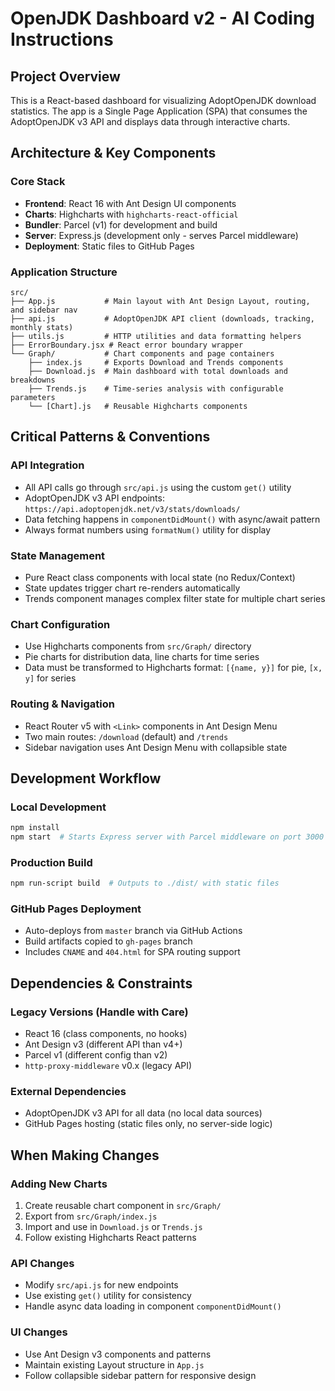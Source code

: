 # OpenJDK Dashboard v2 - AI Coding Instructions

## Project Overview
This is a React-based dashboard for visualizing AdoptOpenJDK download statistics. The app is a Single Page Application (SPA) that consumes the AdoptOpenJDK v3 API and displays data through interactive charts.

## Architecture & Key Components

### Core Stack
- **Frontend**: React 16 with Ant Design UI components
- **Charts**: Highcharts with `highcharts-react-official`
- **Bundler**: Parcel (v1) for development and build
- **Server**: Express.js (development only - serves Parcel middleware)
- **Deployment**: Static files to GitHub Pages

### Application Structure
```
src/
├── App.js           # Main layout with Ant Design Layout, routing, and sidebar nav
├── api.js           # AdoptOpenJDK API client (downloads, tracking, monthly stats)
├── utils.js         # HTTP utilities and data formatting helpers
├── ErrorBoundary.jsx # React error boundary wrapper
└── Graph/           # Chart components and page containers
    ├── index.js     # Exports Download and Trends components
    ├── Download.js  # Main dashboard with total downloads and breakdowns
    ├── Trends.js    # Time-series analysis with configurable parameters
    └── [Chart].js   # Reusable Highcharts components
```

## Critical Patterns & Conventions

### API Integration
- All API calls go through `src/api.js` using the custom `get()` utility
- AdoptOpenJDK v3 API endpoints: `https://api.adoptopenjdk.net/v3/stats/downloads/`
- Data fetching happens in `componentDidMount()` with async/await pattern
- Always format numbers using `formatNum()` utility for display

### State Management
- Pure React class components with local state (no Redux/Context)
- State updates trigger chart re-renders automatically
- Trends component manages complex filter state for multiple chart series

### Chart Configuration
- Use Highcharts components from `src/Graph/` directory
- Pie charts for distribution data, line charts for time series
- Data must be transformed to Highcharts format: `[{name, y}]` for pie, `[x, y]` for series

### Routing & Navigation
- React Router v5 with `<Link>` components in Ant Design Menu
- Two main routes: `/download` (default) and `/trends`
- Sidebar navigation uses Ant Design Menu with collapsible state

## Development Workflow

### Local Development
```bash
npm install
npm start  # Starts Express server with Parcel middleware on port 3000
```

### Production Build
```bash
npm run-script build  # Outputs to ./dist/ with static files
```

### GitHub Pages Deployment
- Auto-deploys from `master` branch via GitHub Actions
- Build artifacts copied to `gh-pages` branch
- Includes `CNAME` and `404.html` for SPA routing support

## Dependencies & Constraints

### Legacy Versions (Handle with Care)
- React 16 (class components, no hooks)
- Ant Design v3 (different API than v4+)
- Parcel v1 (different config than v2)
- `http-proxy-middleware` v0.x (legacy API)

### External Dependencies
- AdoptOpenJDK v3 API for all data (no local data sources)
- GitHub Pages hosting (static files only, no server-side logic)

## When Making Changes

### Adding New Charts
1. Create reusable chart component in `src/Graph/`
2. Export from `src/Graph/index.js`
3. Import and use in `Download.js` or `Trends.js`
4. Follow existing Highcharts React patterns

### API Changes
- Modify `src/api.js` for new endpoints
- Use existing `get()` utility for consistency
- Handle async data loading in component `componentDidMount()`

### UI Changes
- Use Ant Design v3 components and patterns
- Maintain existing Layout structure in `App.js`
- Follow collapsible sidebar pattern for responsive design
